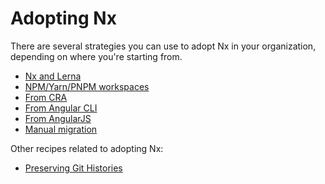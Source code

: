 # Adopting Nx

There are several strategies you can use to adopt Nx in your organization, depending on where you're starting from.

- [Nx and Lerna](/recipe/lerna-and-nx)
- [NPM/Yarn/PNPM workspaces](/recipe/adding-to-monorepo)
- [From CRA](/recipe/migration-cra)
- [From Angular CLI](/recipe/migration-angular)
- [From AngularJS](/recipe/migration-angularjs)
- [Manual migration](/recipe/manual)

Other recipes related to adopting Nx:

- [Preserving Git Histories](/recipe/preserving-git-histories)
